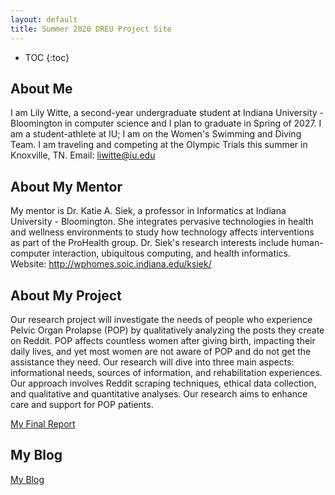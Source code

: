 ```yaml
---
layout: default
title: Summer 2020 DREU Project Site
---
```


* TOC
{:toc}

## About Me

I am Lily Witte, a second-year undergraduate student at Indiana University - Bloomington in computer science and I plan to graduate in Spring of 2027.  I am a student-athlete at IU; I am on the Women's Swimming and Diving Team. I am traveling and competing at the Olympic Trials this summer in Knoxville, TN.
Email: liwitte@iu.edu

## About My Mentor

My mentor is Dr. Katie A. Siek, a professor in Informatics at Indiana University - Bloomington. She integrates pervasive technologies in health and wellness environments to study how technology affects interventions as part of the ProHealth group. Dr. Siek's research interests include human-computer interaction, ubiquitous computing, and health informatics.
Website: http://wphomes.soic.indiana.edu/ksiek/

## About My Project

Our research project will investigate the needs of people who experience Pelvic Organ Prolapse (POP) by qualitatively analyzing the posts they create on Reddit. POP affects countless women after giving birth, impacting their daily lives, and yet most women are not aware of POP and do not get the assistance they need. Our research will dive into three main aspects: informational needs, sources of information, and rehabilitation experiences. Our approach involves Reddit scraping techniques, ethical data collection, and qualitative and quantitative analyses.  Our research aims to enhance care and support for POP patients.  


[My Final Report](files/finalreport.pdf)

## My Blog

[My Blog](blog.html)
